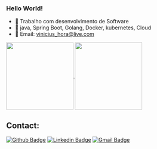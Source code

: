 ### Hello World!


- 🔭 Trabalho com desenvolvimento de Software
- 🌱 java, Spring Boot, Golang, Docker, kubernetes, Cloud
- 💬 Email: vinicius_hora@live.com

<div>

  <a href="https://github.com/vinicius-hora/">
    <img height="180em" align="center" src="https://github-readme-stats.vercel.app/api?username=vinicius-hora&show_icons=true&theme=dark&count_private=true" />
  </a>
   <a href="https://github.com/vinicius-hora/">
    <img height="180em" align="center" src="https://github-readme-stats.vercel.app/api/top-langs/?username=vinicius-hora&layout=compact&theme=dark&langs_count=8" />
  </a>
</div>

## Contact:
[![Github Badge](https://img.shields.io/badge/GitHub-100000?style=for-the-badge&logo=github&logoColor=white)](https://github.com/vinicius-hora)
[![Linkedin Badge](https://img.shields.io/badge/LinkedIn-0077B5?style=for-the-badge&logo=linkedin&logoColor=white)](https://www.linkedin.com/in/vinicius-bastos-208ab7189/)
[![Gmail Badge](https://img.shields.io/badge/Gmail-D14836?style=for-the-badge&logo=gmail&logoColor=white)](mailto:vinicius_hora@live.com)




